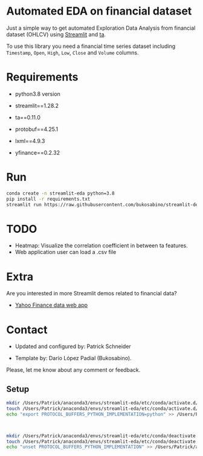 # Automated EDA on financial dataset

Just a simple way to get automated Exploration Data Analysis from financial dataset (OHLCV) using [Streamlit](https://github.com/streamlit/streamlit) and [ta](https://github.com/bukosabino/ta).

To use this library you need a financial time series dataset including `Timestamp`, `Open`, `High`, `Low`, `Close` and `Volume` columns.


# Requirements

* python3.8 version

* streamlit==1.28.2
* ta==0.11.0
* protobuf==4.25.1
* lxml==4.9.3
* yfinance==0.2.32


# Run

```sh
conda create -n streamlit-eda python=3.8
pip install -r requirements.txt
streamlit run https://raw.githubusercontent.com/bukosabino/streamlit-demo-financial-eda/master/app.py
```


# TODO

* Heatmap: Visualize the correlation coefficient in between ta features.
* Web application user can load a .csv file


# Extra

Are you interested in more Streamlit demos related to financial data? 

* [Yahoo Finance data web app](https://github.com/paduel/streamlit_finance_chart)


# Contact

* Updated and configured by: Patrick Schneider

* Template by: Darío López Padial (Bukosabino).

Please, let me know about any comment or feedback.

## Setup

```bash
mkdir /Users/Patrick/anaconda3/envs/streamlit-eda/etc/conda/activate.d/
touch /Users/Patrick/anaconda3/envs/streamlit-eda/etc/conda/activate.d/env_vars.sh
echo "export PROTOCOL_BUFFERS_PYTHON_IMPLEMENTATION=python" >> /Users/Patrick/anaconda3/envs/streamlit-eda/etc/conda/activate.d/env_vars.sh



mkdir /Users/Patrick/anaconda3/envs/streamlit-eda/etc/conda/deactivate.d/
touch /Users/Patrick/anaconda3/envs/streamlit-eda/etc/conda/deactivate.d/env_vars.sh
echo "unset PROTOCOL_BUFFERS_PYTHON_IMPLEMENTATION" >> /Users/Patrick/anaconda3/envs/streamlit-eda/etc/conda/deactivate.d/env_vars.sh
```
